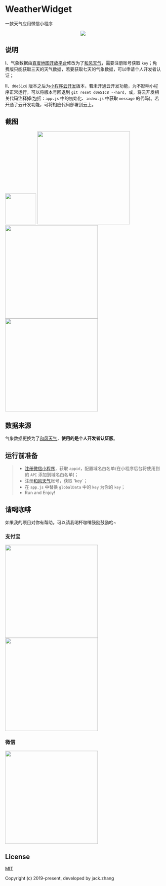 # WeatherWidget
一款天气应用微信小程序
<p align='center'>
    <img src='https://raw.githubusercontent.com/zhangliwen1101/Images/master/img/weather.jpg'>
</p>

## 说明

I、气象数据由[百度地图开放平台]((https://lbsyun.baidu.com/))修改为了[和风天气](http://www.heweather.com/)，需要注册账号获取 `key`；免费版只能获取三天的天气数据，若要获取七天的气象数据，可以申请个人开发者认证；

II、`d0e51c8` 版本之后为[小程序云开发](https://developers.weixin.qq.com/miniprogram/dev/wxcloud/basis/getting-started.html)版本，若未开通云开发功能，为不影响小程序正常运行，可以将版本号回退到 `git reset d0e51c8 --hard`，或，将云开发相关代码注释掉(包括：`app.js` 中的初始化、`index.js` 中获取 `message` 的代码)。若开通了云开发功能，可将相应代码部署到云上。

## 截图
<div >
    <img src='https://raw.githubusercontent.com/zhangliwen1101/Images/master/img/weather1.png' style='width:100px!important;'>
    <img src='https://raw.githubusercontent.com/zhangliwen1101/Images/master/img/weather2.png' style='width:300px;'>
    <img src='https://raw.githubusercontent.com/zhangliwen1101/Images/master/img/weather3.png' style='width:300px;'>
    <img src='https://raw.githubusercontent.com/zhangliwen1101/Images/master/img/weather4.png' style='width:300px;'>
</div>

## 数据来源
气象数据更换为了[和风天气](http://www.heweather.com/)，**使用的是个人开发者认证版**。

## 运行前准备
> * [注册微信小程序](https://mp.weixin.qq.com/wxopen/waregister?action=step1)，获取 `appid`，配置域名白名单(在小程序后台将使用到的 `API` 添加到域名白名单)；
> * 注册[和风天气](http://www.heweather.com/)账号，获取 'key`；
> * 在 `app.js` 中替换 `globalData` 中的 `key` 为你的 `key`；
> * Run and Enjoy!

## 请喝咖啡
如果我的项目对你有帮助，可以请我喝杯咖啡鼓励鼓励哈~

### 支付宝

<img src="https://raw.githubusercontent.com/zhangliwen1101/Images/master/img/zhifubaoshou.png" width="300" /> <img src="https://raw.githubusercontent.com/zhangliwen1101/Images/master/img/zhifubaohong.png" width="300" />

### 微信

<img src="https://raw.githubusercontent.com/zhangliwen1101/Images/master/img/weixinshou.png" width="300" />

## License

[MIT](http://opensource.org/licenses/MIT)

Copyright (c) 2019-present, developed by jack.zhang
